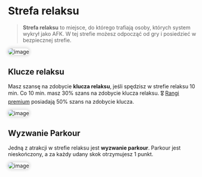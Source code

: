 <style>
img:not(.medium-zoom-image--opened):not(.navbar-link-icon) {
    max-width: 550px; /* Maksymalna szerokość */
    max-height: 500px; /* Maksymalna wysokość */
    width: auto; /* Automatyczna szerokość */
    height: auto; /* Automatyczna wysokość */
    object-fit: contain; /* Dopasowanie bez przycinania */
    margin: 0 8px 4px 0;
    box-shadow: 0 0 6px 4px rgba(0, 0, 0, .1);
    border-radius: 10px;
}
</style>

# Strefa relaksu

> **Strefa relaksu** to miejsce, do którego trafiają osoby, których system wykrył jako AFK. W tej strefie możesz odpocząć od gry i posiedzieć w bezpiecznej strefie.

![image](/pages/images/relaxzone/relaxzone-2.webp)


## Klucze relaksu

Masz szansę na zdobycie **klucza relaksu**, jeśli spędzisz w strefie relaksu 10 min. Co 10 min. masz 30% szans na zdobycie klucza relaksu. 🎖️ [Rangi premium](/ranks) posiadają 50% szans na zdobycie klucza.

![image](/pages/images/relaxzone/relaxzone-1.webp)

## Wyzwanie Parkour

Jedną z atrakcji w strefie relaksu jest **wyzwanie parkour**. Parkour jest nieskończony, a za każdy udany skok otrzymujesz 1 punkt.

![image](/pages/images/relaxzone/relaxzone-parkour.gif)
